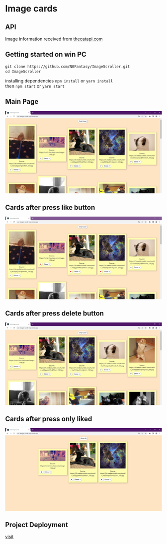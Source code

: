 # Image cards

## API
Image information received from [thecatapi.com](https://thecatapi.com/)

## Getting started on win PC

```
git clone https://github.com/N0Fantasy/ImageScroller.git
cd ImageScroller
```
installing dependencies `npm install` or `yarn install`  
then `npm start` or `yarn start`

## Main Page
![MainPage](https://github.com/N0Fantasy/N0Fantasy/blob/main/assets/ImageCards.JPG)

## Cards after press like button
![AfterPressLike](https://github.com/N0Fantasy/N0Fantasy/blob/main/assets/AfterPressLike.JPG)

## Cards after press delete button
![AfterPressDelete](https://github.com/N0Fantasy/N0Fantasy/blob/main/assets/AfterPressDelete.JPG)

## Cards after press only liked
![ShowOnlyLiked](https://github.com/N0Fantasy/N0Fantasy/blob/main/assets/AfterPressOnlyLiked.JPG)

## Project Deployment
[visit](https://images-cards-inky.vercel.app/)
